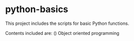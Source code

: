 # python-basics
This project includes the scripts for basic Python functions.

Contents included are:
() Object oriented programming
